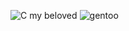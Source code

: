 ![C my beloved](https://github.com/Zer0Flux86/Zer0Flux86/blob/main/c-c-my-beloved.gif?raw=true)
![gentoo](https://github.com/Zer0Flux86/Zer0Flux86/blob/main/linux-gentoo.gif?raw=true)
